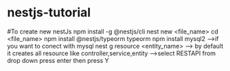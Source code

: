 # nestjs-tutorial
#To create new nestJs
npm install -g @nestjs/cli
nest new <file_name>
cd <file_name>
npm install @nestjs/typeorm typeorm
npm install mysql2 -->if you want to conect with mysql
nest g resource <entity_name> --> by default it creates all resource like controller,service,entity
                              -->select RESTAPI from drop down press enter then press Y
